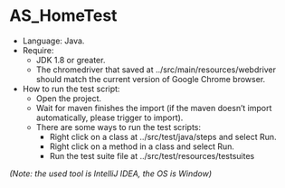 # AS_HomeTest

- Language: Java.
- Require: 
  + JDK 1.8 or greater.
  + The chromedriver that saved at ../src/main/resources/webdriver should match the current version of Google Chrome browser.
- How to run the test script:
  + Open the project.
  + Wait for maven finishes the import (if the maven doesn’t import automatically, please trigger to import).
  + There are some ways to run the test scripts:
     - Right click on a class at ../src/test/java/steps and select Run.
     - Right click on a method in a class and select Run.
     - Run the test suite file at ../src/test/resources/testsuites

_(Note: the used tool is IntelliJ IDEA, the OS is Window)_
